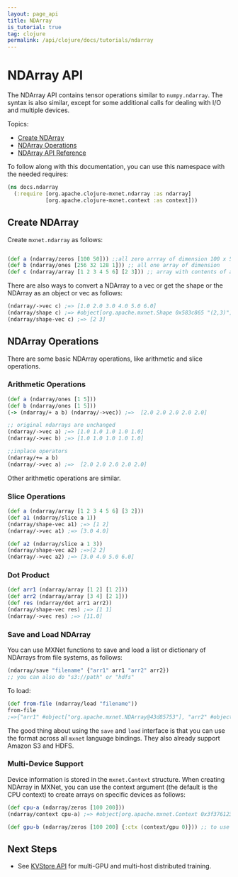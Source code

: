 ```yaml
---
layout: page_api
title: NDArray
is_tutorial: true
tag: clojure
permalink: /api/clojure/docs/tutorials/ndarray
---
```


# NDArray API


The NDArray API contains tensor operations similar to `numpy.ndarray`. The syntax is also similar, except for some additional calls for dealing with I/O and multiple devices.

Topics:

* [Create NDArray](#create-ndarray)
* [NDArray Operations](#ndarray-operations)
* [NDArray API Reference]({{'/api/clojure/docs/api/org.apache.clojure-mxnet.ndarray-api.html'|relative_url}})


To follow along with this documentation, you can use this namespace with the needed requires:

```clojure
(ns docs.ndarray
  (:require [org.apache.clojure-mxnet.ndarray :as ndarray]
            [org.apache.clojure-mxnet.context :as context]))
```


## Create NDArray

Create `mxnet.ndarray` as follows:

```clojure

(def a (ndarray/zeros [100 50])) ;;all zero arrray of dimension 100 x 50
(def b (ndarray/ones [256 32 128 1])) ;; all one array of dimension
(def c (ndarray/array [1 2 3 4 5 6] [2 3])) ;; array with contents of a shape 2 x 3
```

There are also ways to convert a NDArray to a vec or get the shape or the NDArray as an object or vec as follows:

```clojure
(ndarray/->vec c) ;=> [1.0 2.0 3.0 4.0 5.0 6.0]
(ndarray/shape c) ;=> #object[org.apache.mxnet.Shape 0x583c865 "(2,3)"]
(ndarray/shape-vec c) ;=> [2 3]
```


## NDArray Operations

There are some basic NDArray operations, like arithmetic and slice operations.

### Arithmetic Operations

```clojure
(def a (ndarray/ones [1 5]))
(def b (ndarray/ones [1 5]))
(-> (ndarray/+ a b) (ndarray/->vec)) ;=>  [2.0 2.0 2.0 2.0 2.0]

;; original ndarrays are unchanged
(ndarray/->vec a) ;=> [1.0 1.0 1.0 1.0 1.0]
(ndarray/->vec b) ;=> [1.0 1.0 1.0 1.0 1.0]

;;inplace operators
(ndarray/+= a b)
(ndarray/->vec a) ;=>  [2.0 2.0 2.0 2.0 2.0]
```

Other arithmetic operations are similar.


### Slice Operations

```clojure
(def a (ndarray/array [1 2 3 4 5 6] [3 2]))
(def a1 (ndarray/slice a 1))
(ndarray/shape-vec a1) ;=> [1 2]
(ndarray/->vec a1) ;=> [3.0 4.0]

(def a2 (ndarray/slice a 1 3))
(ndarray/shape-vec a2) ;=>[2 2]
(ndarray/->vec a2) ;=> [3.0 4.0 5.0 6.0]
```

### Dot Product

```clojure
(def arr1 (ndarray/array [1 2] [1 2]))
(def arr2 (ndarray/array [3 4] [2 1]))
(def res (ndarray/dot arr1 arr2))
(ndarray/shape-vec res) ;=> [1 1]
(ndarray/->vec res) ;=> [11.0]
```

### Save and Load NDArray

You can use MXNet functions to save and load a list or dictionary of NDArrays from file systems, as follows:

```clojure
(ndarray/save "filename" {"arr1" arr1 "arr2" arr2})
;; you can also do "s3://path" or "hdfs"
```

To load:

```clojure
(def from-file (ndarray/load "filename"))
from-file
;=>{"arr1" #object["org.apache.mxnet.NDArray@43d85753"], "arr2" #object["org.apache.mxnet.NDArray@5c93def4"]}
```

The good thing about using the `save` and `load` interface is that you can use the format across all `mxnet` language bindings. They also already support Amazon S3 and HDFS.

### Multi-Device Support

Device information is stored in the `mxnet.Context` structure. When creating NDArray in MXNet, you can use the context argument (the default is the CPU context) to create arrays on specific devices as follows:

```clojure
(def cpu-a (ndarray/zeros [100 200]))
(ndarray/context cpu-a) ;=> #object[org.apache.mxnet.Context 0x3f376123 "cpu(0)"]

(def gpu-b (ndarray/zeros [100 200] {:ctx (context/gpu 0)})) ;; to use with gpu

```

## Next Steps
* See [KVStore API](kvstore) for multi-GPU and multi-host distributed training.

